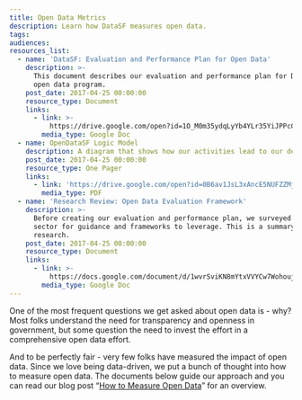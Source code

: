 ```yaml
---
title: Open Data Metrics
description: Learn how DataSF measures open data.
tags:
audiences:
resources_list:
  - name: 'DataSF: Evaluation and Performance Plan for Open Data'
    description: >-
      This document describes our evaluation and performance plan for DataSF’s
      open data program.
    post_date: 2017-04-25 00:00:00
    resource_type: Document
    links:
      - link: >-
          https://drive.google.com/open?id=1O_M0m35ydqLyYb4YLr35YiJPPcCUnm68g-gu6-hQJvc
        media_type: Google Doc
  - name: OpenDataSF Logic Model
    description: A diagram that shows how our activities lead to our desired outcomes.
    post_date: 2017-04-25 00:00:00
    resource_type: One Pager
    links:
      - link: 'https://drive.google.com/open?id=0B6av1JsL3xAncE5NUFZZMjVvRnc'
        media_type: PDF
  - name: 'Research Review: Open Data Evaluation Framework'
    description: >-
      Before creating our evaluation and performance plan, we surveyed the
      sector for guidance and frameworks to leverage. This is a summary of that
      research.
    post_date: 2017-04-25 00:00:00
    resource_type: Document
    links:
      - link: >-
          https://docs.google.com/document/d/1wvrSviKN8mYtxVVYCw7WohoujJjSFvSkY_Tj3ku8UMU/edit?usp=sharing
        media_type: Google Doc
---
```



One of the most frequent questions we get asked about open data is - why?Most folks understand the need for transparency and openness in government, but some question the need to invest the effort in a comprehensive open data effort.

And to be perfectly fair - very few folks have measured the impact of open data. Since we love being data-driven, we put a bunch of thought into how to measure open data. The documents below guide our approach and you can read our blog post “[How to Measure Open Data](https://datasf.org/blog/how-to-measure-open-data/)” for an overview.